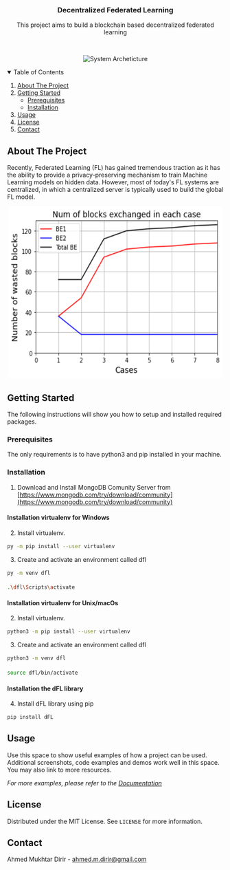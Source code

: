 

<!-- PROJECT LOGO -->
<br />
<p align="center">
  <h3 align="center">Decentralized Federated Learning</h3>

  <p align="center">
    This project aims to build a blockchain based decentralized federated learning
    <br />
  </p>
  <br />

  <p align="center">
  <img src="images/sys_arch.jpg" alt="System Archeticture" width="700" height="500">
  <br />
  </p>
  
</p>


 

<!-- TABLE OF CONTENTS -->
<details open="open">
  <summary>Table of Contents</summary>
  <ol>
    <li>
      <a href="#about-the-project">About The Project</a>
    </li>
    <li>
      <a href="#getting-started">Getting Started</a>
      <ul>
        <li><a href="#prerequisites">Prerequisites</a></li>
        <li><a href="#installation">Installation</a></li>
      </ul>
    </li>
    <li><a href="#usage">Usage</a></li>
    <li><a href="#license">License</a></li>
    <li><a href="#contact">Contact</a></li>
  </ol>
</details>



<!-- ABOUT THE PROJECT -->
## About The Project
Recently, Federated Learning (FL) has gained tremendous traction as it has the ability to provide a privacy-preserving mechanism to train Machine Learning models on hidden data. However, most of today's FL systems are centralized, in which a centralized server is typically used to build the global FL model. 


<p align="center">
  <img src="images/exchanged_blocks.png" alt="Number of exchanged blocks" width="500" height="400">
  <br />
</p>

<!-- GETTING STARTED -->
## Getting Started

The following instructions will show you how to setup and installed required packages.

### Prerequisites

The only requirements is to have python3 and pip installed in your machine.

### Installation

1. Download and Install MongoDB Comunity Server from [https://www.mongodb.com/try/download/community](https://www.mongodb.com/try/download/community)

#### Installation virtualenv for Windows
2. Install virtualenv.
  ```sh
  py -m pip install --user virtualenv
```
   
3. Create and activate an environment called dfl
  ```sh
  py -m venv dfl

  .\dfl\Scripts\activate
```

#### Installation virtualenv for Unix/macOs
2. Install virtualenv.
  ```sh
  python3 -m pip install --user virtualenv
```
   
3. Create and activate an environment called dfl
  ```sh
  python3 -m venv dfl

  source dfl/bin/activate
```

#### Installation the dFL library
4. Install dFL library using pip
  ```sh
  pip install dFL
```

<!-- USAGE EXAMPLES -->
## Usage

Use this space to show useful examples of how a project can be used. Additional screenshots, code examples and demos work well in this space. You may also link to more resources.

_For more examples, please refer to the [Documentation](https://example.com)_


<!-- LICENSE -->
## License

Distributed under the MIT License. See `LICENSE` for more information.



<!-- CONTACT -->
## Contact
Ahmed Mukhtar Dirir -  ahmed.m.dirir@gmail.com




